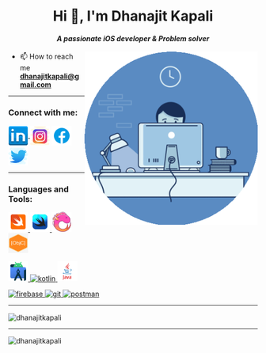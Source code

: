 
<h1 align="center">Hi 👋, I'm Dhanajit Kapali</h1>
<h4 align="center"><em >A passionate iOS developer & Problem solver</em></h4>
<img align='right' src="https://github.com/dhanajitkapali/myDigitalAssets/blob/master/Working_Job%20Hunting.gif" width="350" style="border-radius:50"/>

- 📫 How to reach me **dhanajitkapali@gmail.com**

<hr>
<h3 align="left">Connect with me:</h3>
<p align="left">
<a href="https://www.linkedin.com/in/dhanajit-kapali-1a0964121/" target="blank"><img align="center" src="https://github.com/dhanajitkapali/myDigitalAssets/blob/master/linkedin-icon.png" alt="dhanajit-kapali-linkedIn" height="40" width="40" /> </a>  
<a href="https://www.instagram.com/dhanajit.kapali/" target="blank"><img align="center" src="https://github.com/dhanajitkapali/myDigitalAssets/blob/master/instagram-icon.png" alt="dhanajit-kapali-Instagram" height="40" width="40" /></a>
<a href="https://www.facebook.com/dhanajit.kapali/" target="blank"><img align="center" src="https://github.com/dhanajitkapali/myDigitalAssets/blob/master/facebook-icon.png" alt="dhanajit-kapali-facebook" height="40" width="40" /></a> 
<a href="https://twitter.com/Dhanajitkapali" target="blank"><img align="center" src="https://github.com/dhanajitkapali/myDigitalAssets/blob/master/twitter-icon.png" alt="dhanajit-kapali-twitter" height="40" width="40" /></a>  
  
</p>

<hr>
<h3 align="left">Languages and Tools:</h3>
<p align="left">


<a href="https://github.com/iosSwiftProjectsByDhanajitKapali" target="_blank"> <img src="https://github.com/dhanajitkapali/myDigitalAssets/blob/master/swift-icon.png" alt="Swift" width="40" height="40"/> 
<a href="https://github.com/iosSwiftUIProjectsByDhanajitKapali" target="_blank"> <img src="https://github.com/dhanajitkapali/myDigitalAssets/blob/master/swiftui-icon.png" alt="SwiftUI" width="40" height="40"/><a href="https://github.com/iosSwiftProjectsByDhanajitKapali" target="_blank"> <img src="https://github.com/dhanajitkapali/myDigitalAssets/blob/master/RxSwift-icon.png" alt="RxSwift" width="40" height="40"/><a href="https://github.com/iosObjCProjectsByDhanajitKapali" target="_blank"> <img src="https://github.com/dhanajitkapali/myDigitalAssets/blob/master/objectiveC-icon.png" alt="ObectiveC" width="40" height="40"/> 
  
<a href="https://developer.android.com" target="_blank"> <img src="https://github.com/dhanajitkapali/myDigitalAssets/blob/master/android-studio-icon.png" alt="android" width="40" height="40"/><a href="https://kotlinlang.org" target="_blank"> <img src="https://www.vectorlogo.zone/logos/kotlinlang/kotlinlang-icon.svg" alt="kotlin" width="40" height="40"/><a href="https://www.java.com" target="_blank"> <img src="https://github.com/dhanajitkapali/myDigitalAssets/blob/master/java-icon.jpeg" alt="java" width="40" height="40"/>    
  
<a href="https://firebase.google.com/" target="_blank"> <img src="https://www.vectorlogo.zone/logos/firebase/firebase-icon.svg" alt="firebase" width="40" height="40"/>
<a href="https://git-scm.com/" target="_blank"> <img src="https://www.vectorlogo.zone/logos/git-scm/git-scm-icon.svg" alt="git" width="40" height="40"/> </a> </a> <a href="https://postman.com" target="_blank"> <img src="https://www.vectorlogo.zone/logos/getpostman/getpostman-icon.svg" alt="postman" width="40" height="40"/> 
  
</a> </p>

  
<hr>
<!-- <p><img align="left" src="https://github-readme-stats.vercel.app/api/top-langs?username=dhanajitkapali&show_icons=true&locale=en&layout=compact" alt="dhanajitkapali" /></p>

<p>&nbsp;<img align="center" src="https://github-readme-stats.vercel.app/api?username=dhanajitkapali&show_icons=true&locale=en" alt="dhanajitkapali" /></p>
 -->
 <p><img align="center" src="https://github-readme-stats.vercel.app/api/top-langs?username=dhanajitkapali&show_icons=true&locale=en&layout=compact" alt="dhanajitkapali" /></p>
<hr>
<p><img align="center" src="https://github-readme-streak-stats.herokuapp.com/?user=dhanajitkapali&" alt="dhanajitkapali" /></p>
 
